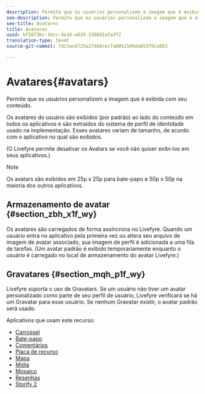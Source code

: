 ```yaml
---
description: Permite que os usuários personalizem a imagem que é exibida com seu conteúdo.
seo-description: Permite que os usuários personalizem a imagem que é exibida com seu conteúdo.
seo-title: Avatares
title: Avatares
uuid: bf20f3bc-3dcc-4e16-a629-3380d1a7a3f2
translation-type: tm+mt
source-git-commit: 7dc3ac6725a27460cecfa6051549da85370ca053

---
```



# Avatares{#avatars}

Permite que os usuários personalizem a imagem que é exibida com seu conteúdo.

Os avatares do usuário são exibidos (por padrão) ao lado do conteúdo em todos os aplicativos e são extraídos do sistema de perfil de identidade usado na implementação. Esses avatares variam de tamanho, de acordo com o aplicativo no qual são exibidos.

(O Livefyre permite desativar os Avatars se você não quiser exibi-los em seus aplicativos.)

>[!NOTE]
>
>Os avatars são exibidos em 25p x 25p para bate-papo e 50p x 50p na maioria dos outros aplicativos.

## Armazenamento de avatar {#section_zbh_x1f_wy}

Os avatares são carregados de forma assíncrona no Livefyre. Quando um usuário entra no aplicativo pela primeira vez ou altera seu arquivo de imagem de avatar associado, sua imagem de perfil é adicionada a uma fila de tarefas. (Um avatar padrão é exibido temporariamente enquanto o usuário é carregado no local de armazenamento do avatar Livefyre.)

## Gravatares {#section_mqh_p1f_wy}

Livefyre suporta o uso de Gravatars. Se um usuário não tiver um avatar personalizado como parte de seu perfil de usuário, Livefyre verificará se há um Gravatar para esse usuário. Se nenhum Gravatar existir, o avatar padrão será usado.


Aplicativos que usam este recurso:

* [Carrossel](/help/using/c-about-apps/c-carousel-app/c-carousel-app.md#c_carousel_app)
* [Bate-papo](/help/using/c-about-apps/c-chat-app/c-chat-app.md#c_chat_app)
* [Comentários](/help/using/c-about-apps/c-comments/c-comments.md)
* [Placa de recurso](/help/using/c-about-apps/c-feature-card-app/c-feature-card-app.md#c_feature_card_app)
* [Mapa](/help/using/c-about-apps/c-map-app/c-map-app.md#c_map_app)
* [Mídia](/help/using/c-about-apps/c-media-wall-app/c-media-wall-app.md#c_media_wall_app)
* [Mosaico](/help/using/c-about-apps/c-mosaic-app/c-mosaic-app.md#c_mosaic_app)
* [Resenhas](/help/using/c-about-apps/c-reviews-app/c-reviews-app.md#c_reviews_app)
* [Storify 2](/help/using/c-about-apps/c-storify2/c-storify2.md#c_storify2)

